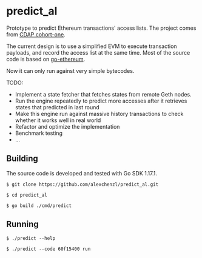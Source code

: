 # predict_al
Prototype to predict Ethereum transactions' access lists. The project comes from [CDAP cohort-one](https://github.com/ethereum-cdap/cohort-one/issues/26).

The current design is to use a simplified EVM to execute transaction payloads, and record the access list at the same time. 
Most of the source code is based on [go-ethereum](https://github.com/ethereum/go-ethereum.git).

Now it can only run against very simple bytecodes.

TODO:
* Implement a state fetcher that fetches states from remote Geth nodes.
* Run the engine repeatedly to predict more accesses after it retrieves states that predicted in last round
* Make this engine run against massive history transactions to check whether it works well in real world
* Refactor and optimize the implementation
* Benchmark testing
* ...



## Building

The source code is developed and tested with Go SDK 1.17.1. 

```shell
$ git clone https://github.com/alexchenzl/predict_al.git

$ cd predict_al

$ go build ./cmd/predict
```

## Running

```shell
$ ./predict --help 

$ ./predict --code 60f15400 run
```

